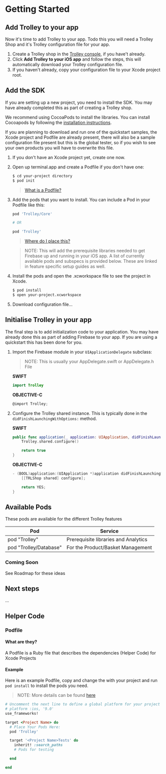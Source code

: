 # Getting Started

## Add Trolley to your app

Now it's time to add Trolley to your app. Todo this you will need a Trolley Shop and it's Trolley configuration file for your app.

1. Create a Trolley shop in the [Trolley console](http://trolleyio.com), if you have't already.
2. Click **Add Trolley to your iOS app** and follow the steps, this will automatically download your Trolley configuration file.
3. If you haven't already, copy your configuration file to your Xcode project root.

## Add the SDK

If you are setting up a new project, you need to install the SDK. You may have already completed this as part of creating a Trolley shop.

We recommend using CocoaPods to install the libraries. You can install Cocoapods by following the [installation instructions](https://guides.cocoapods.org/using/getting-started.html#getting-started).

If you are planning to download and run one of the quickstart samples, the Xcode project and Podfile are already present, there will also be a sample configuration file present but this is the global tester, so if you wish to see your own products you will have to overwrite this file.

1. If you don't have an Xcode project yet, create one now.
2. Open up terminal.app and create a Podfile if you don't have one:

    ```bash
    $ cd your-project directory
    $ pod init
    ```

    > [What is a Podfile?](https://github.com/Off-Piste/Trolley.io-cocoa/blob/master/Documentation/Getting%20Started.md#Podfile)


3. Add the pods that you want to install. You can include a Pod in your Podfile like this:

    ```bash
    pod 'Trolley/Core'

    # OR

    pod 'Trolley'
    ```

    > [Where do I place this?](https://github.com/Off-Piste/Trolley.io-cocoa/blob/master/Documentation/Getting%20Started.md#Podfile)

    > NOTE: This will add the prerequisite libraries needed to get Firebase up and running in your iOS app. A list of currently available pods and subspecs is provided below. These are linked in feature specific setup guides as well.

4. Install the pods and open the .xcworkspace file to see the project in Xcode.

    ```bash
    $ pod install
    $ open your-project.xcworkspace
    ```

5. Download configuration file...

## Initialise Trolley in your app

The final step is to add initialization code to your application. You may have already done this as part of adding Firebase to your app. If you are using a quickstart this has been done for you.

1. Import the Firebase module in your `UIApplicationDelegate` subclass:

    > NOTE: This is usually your AppDelegate.swift or AppDelegate.h File

    **SWIFT**
    ```swift
    import Trolley
    ```

    **OBJECTIVE-C**
    ```objective-c
    @import Trolley;
    ```

2. Configure the Trolley shared instance. This is typically done in the `didFinishLaunchingWithOptions:` method.

    **SWIFT**
    ```swift
    public func application(_ application: UIApplication, didFinishLaunchingWithOptions launchOptions: [UIApplicationLaunchOptionsKey: Any]?) -> Bool {
        Trolley.shared.configure()

        return true
    }
    ```

    **OBJECTIVE-C**
    ```objective-c
    - (BOOL)application:(UIApplication *)application didFinishLaunchingWithOptions:(NSDictionary *)launchOptions {
        [[TRLShop shared] configure];

        return YES;
    }
    ```

## Available Pods
These pods are available for the different Trolley features

Pod                    | Service
-----------------------|-------------------------------------
pod "Trolley"          | Prerequisite libraries and Analytics
pod "Trolley/Database" | For the Product/Basket Management

### Coming Soon

See Roadmap for these ideas

## Next steps

...

## Helper Code

### Podfile

#### What are they?

A Podfile is a Ruby file that describes the dependencies (Helper Code) for Xcode Projects

#### Example

Here is an example Podfile, copy and change the <Project Name> with your project and run `pod install` to install the pods you need.

> NOTE:
> More details can be found [here](https://guides.cocoapods.org/syntax/podfile.html)

```ruby
# Uncomment the next line to define a global platform for your project
# platform :ios, '9.0'
use_frameworks!

target <Project Name> do
  # Place Your Pods Here:
  pod 'Trolley'

  target '<Project Name>Tests' do
    inherit! :search_paths
    # Pods for testing

  end

end

```
